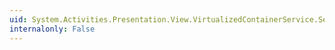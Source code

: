 ```yaml
---
uid: System.Activities.Presentation.View.VirtualizedContainerService.SetHintSize(System.Object,System.Object)
internalonly: False
---
```

